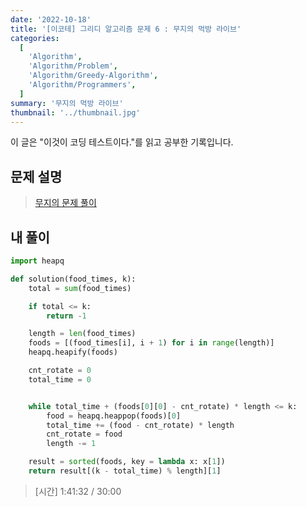 ```yaml
---
date: '2022-10-18'
title: '[이코테] 그리디 알고리즘 문제 6 : 무지의 먹방 라이브'
categories:
  [
    'Algorithm',
    'Algorithm/Problem',
    'Algorithm/Greedy-Algorithm',
    'Algorithm/Programmers',
  ]
summary: '무지의 먹방 라이브'
thumbnail: '../thumbnail.jpg'
---
```


<p>이 글은 "이것이 코딩 테스트이다."를 읽고 공부한 기록입니다.</p>

## 문제 설명

> [무지의 문제 풀이](https://programmers.co.kr/learn/courses/30/lessons/42891)

## 내 풀이

```python
import heapq

def solution(food_times, k):
    total = sum(food_times)

    if total <= k:
        return -1

    length = len(food_times)
    foods = [(food_times[i], i + 1) for i in range(length)]
    heapq.heapify(foods)

    cnt_rotate = 0
    total_time = 0


    while total_time + (foods[0][0] - cnt_rotate) * length <= k:
        food = heapq.heappop(foods)[0]
        total_time += (food - cnt_rotate) * length
        cnt_rotate = food
        length -= 1

    result = sorted(foods, key = lambda x: x[1])
    return result[(k - total_time) % length][1]
```

> [시간] 1:41:32 / 30:00
